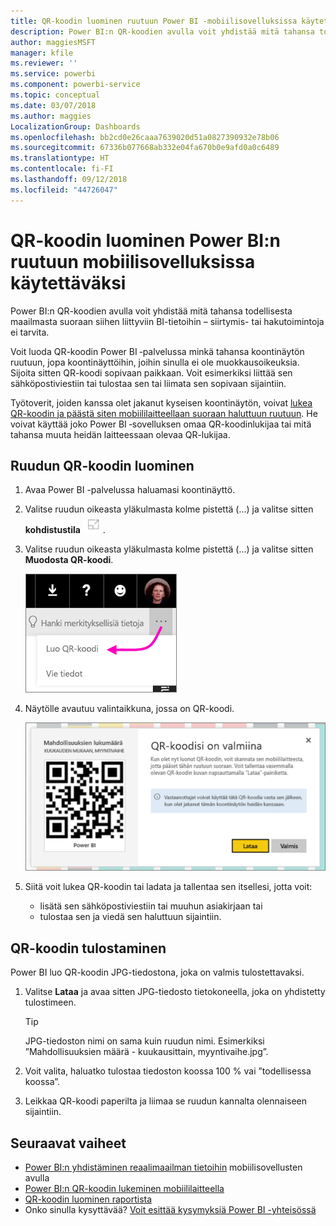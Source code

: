 ```yaml
---
title: QR-koodin luominen ruutuun Power BI ‑mobiilisovelluksissa käytettäväksi
description: Power BI:n QR-koodien avulla voit yhdistää mitä tahansa todellisesta maailmasta suoraan siihen liittyviin Power BI ‑mobiilisovelluksen BI-tietoihin ilman hakutoimintoja.
author: maggiesMSFT
manager: kfile
ms.reviewer: ''
ms.service: powerbi
ms.component: powerbi-service
ms.topic: conceptual
ms.date: 03/07/2018
ms.author: maggies
LocalizationGroup: Dashboards
ms.openlocfilehash: bb2cd0e26caaa7639020d51a0827390932e78b06
ms.sourcegitcommit: 67336b077668ab332e04fa670b0e9afd0a0c6489
ms.translationtype: HT
ms.contentlocale: fi-FI
ms.lasthandoff: 09/12/2018
ms.locfileid: "44726047"
---
```

# <a name="create-a-qr-code-for-a-tile-in-power-bi-to-use-in-the-mobile-apps"></a>QR-koodin luominen Power BI:n ruutuun mobiilisovelluksissa käytettäväksi
Power BI:n QR-koodien avulla voit yhdistää mitä tahansa todellisesta maailmasta suoraan siihen liittyviin BI-tietoihin – siirtymis- tai hakutoimintoja ei tarvita.

Voit luoda QR-koodin Power BI ‑palvelussa minkä tahansa koontinäytön ruutuun, jopa koontinäyttöihin, joihin sinulla ei ole muokkausoikeuksia. Sijoita sitten QR-koodi sopivaan paikkaan. Voit esimerkiksi liittää sen sähköpostiviestiin tai tulostaa sen tai liimata sen sopivaan sijaintiin. 

Työtoverit, joiden kanssa olet jakanut kyseisen koontinäytön, voivat [lukea QR-koodin ja päästä siten mobiililaitteellaan suoraan haluttuun ruutuun](consumer/mobile/mobile-apps-qr-code.md). He voivat käyttää joko Power BI ‑sovelluksen omaa QR-koodinlukijaa tai mitä tahansa muuta heidän laitteessaan olevaa QR-lukijaa.


## <a name="create-a-qr-code-for-a-tile"></a>Ruudun QR-koodin luominen
1. Avaa Power BI -palvelussa haluamasi koontinäyttö.
2. Valitse ruudun oikeasta yläkulmasta kolme pistettä (...) ja valitse sitten **kohdistustila** ![](media/service-create-qr-code-for-tile/fullscreen-icon.jpg).
3. Valitse ruudun oikeasta yläkulmasta kolme pistettä (...) ja valitse sitten **Muodosta QR-koodi**. 
   
    ![](media/service-create-qr-code-for-tile/power-bi-create-qr-code-tile.png)
4. Näytölle avautuu valintaikkuna, jossa on QR-koodi. 
   
    ![](media/service-create-qr-code-for-tile/pbi_qrcode_opportunity_count.png)
5. Siitä voit lukea QR-koodin tai ladata ja tallentaa sen itsellesi, jotta voit: 
   
   * lisätä sen sähköpostiviestiin tai muuhun asiakirjaan tai 
   * tulostaa sen ja viedä sen haluttuun sijaintiin. 

## <a name="print-the-qr-code"></a>QR-koodin tulostaminen
Power BI luo QR-koodin JPG-tiedostona, joka on valmis tulostettavaksi. 

1. Valitse **Lataa** ja avaa sitten JPG-tiedosto tietokoneella, joka on yhdistetty tulostimeen.  
   
   > [!TIP]
   > JPG-tiedoston nimi on sama kuin ruudun nimi. Esimerkiksi ”Mahdollisuuksien määrä - kuukausittain, myyntivaihe.jpg”.
   > 
   > 
2. Voit valita, haluatko tulostaa tiedoston koossa 100 % vai ”todellisessa koossa”.  
3. Leikkaa QR-koodi paperilta ja liimaa se ruudun kannalta olennaiseen sijaintiin. 

## <a name="next-steps"></a>Seuraavat vaiheet
* [Power BI:n yhdistäminen reaalimaailman tietoihin](consumer/mobile/mobile-apps-data-in-real-world-context.md) mobiilisovellusten avulla
* [Power BI:n QR-koodin lukeminen mobiililaitteella](consumer/mobile/mobile-apps-qr-code.md)
* [QR-koodin luominen raportista](service-create-qr-code-for-report.md)
* Onko sinulla kysyttävää? [Voit esittää kysymyksiä Power BI -yhteisössä](http://community.powerbi.com/)


